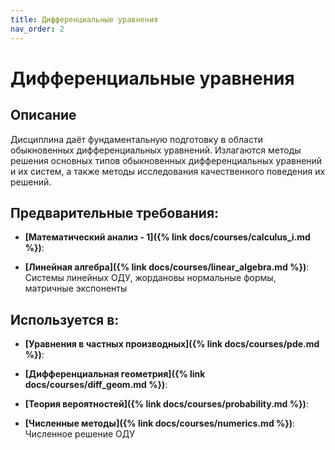 ```yaml
---
title: Дифференциальные уравнения
nav_order: 2
---
```


# Дифференциальные уравнения


## Описание 
Дисциплина даёт фундаментальную подготовку в области обыкновенных
дифференциальных уравнений. Излагаются методы решения основных типов
обыкновенных дифференциальных уравнений и их систем, а также методы исследования
качественного поведения их решений.


## Предварительные требования:

- **[Математический анализ - 1]({% link docs/courses/calculus_i.md %})**: 

- **[Линейная алгебра]({% link docs/courses/linear_algebra.md %})**: Системы линейных ОДУ, жордановы нормальные формы, матричные экспоненты



## Используется в:

- **[Уравнения в частных производных]({% link docs/courses/pde.md %})**: 

- **[Дифференциальная геометрия]({% link docs/courses/diff_geom.md %})**: 

- **[Теория вероятностей]({% link docs/courses/probability.md %})**: 

- **[Численные методы]({% link docs/courses/numerics.md %})**: Численное решение ОДУ   

